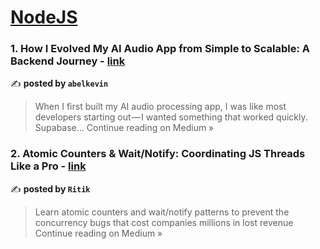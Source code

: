 
<h1><a href=https://medium.com/tag/nodejs/recommended target="_blank" rel="noopener noreferrer">NodeJS</a></h1>
<h3>1. How I Evolved My AI Audio App from Simple to Scalable: A Backend Journey - <a href="https://medium.com/@ngaleuabel/how-i-evolved-my-ai-audio-app-from-simple-to-scalable-a-backend-journey-d5a03cf9b72f?source=rss------nodejs-5" target="_blank" rel="noopener noreferrer">link</a></h3>

✍️ **posted by `abelkevin`**

<blockquote>When I first built my AI audio processing app, I was like most developers starting out — I wanted something that worked quickly. Supabase…
Continue reading on Medium »</blockquote>

<h3>2. Atomic Counters & Wait/Notify: Coordinating JS Threads Like a Pro - <a href="https://ritik-chopra28.medium.com/atomic-counters-wait-notify-coordinating-js-threads-like-a-pro-818b8fdbf592?source=rss------nodejs-5" target="_blank" rel="noopener noreferrer">link</a></h3>

✍️ **posted by `Ritik`**

<blockquote>Learn atomic counters and wait/notify patterns to prevent the concurrency bugs that cost companies millions in lost revenue
Continue reading on Medium »</blockquote>

